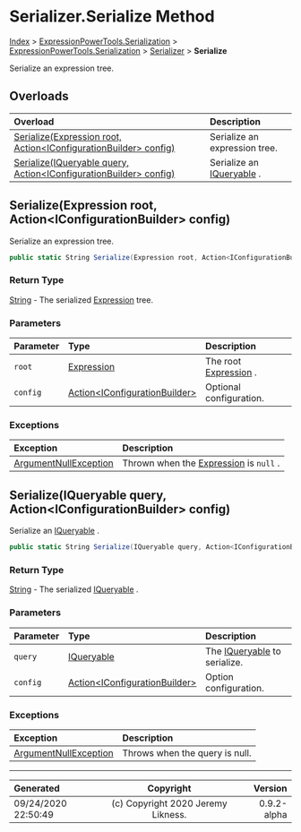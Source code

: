 ﻿# Serializer.Serialize Method

[Index](../index.md) > [ExpressionPowerTools.Serialization](ExpressionPowerTools.Serialization.a.md) > [ExpressionPowerTools.Serialization](ExpressionPowerTools.Serialization.n.md) > [Serializer](ExpressionPowerTools.Serialization.Serializer.cs.md) > **Serialize**

Serialize an expression tree.

## Overloads

| Overload | Description |
| :-- | :-- |
| [Serialize(Expression root, Action&lt;IConfigurationBuilder> config)](#serializeexpression-root-actioniconfigurationbuilder-config) | Serialize an expression tree. |
| [Serialize(IQueryable query, Action&lt;IConfigurationBuilder> config)](#serializeiqueryable-query-actioniconfigurationbuilder-config) | Serialize an [IQueryable](https://docs.microsoft.com/dotnet/api/system.linq.iqueryable) . |
## Serialize(Expression root, Action&lt;IConfigurationBuilder> config)

Serialize an expression tree.

```csharp
public static String Serialize(Expression root, Action<IConfigurationBuilder> config)
```

### Return Type

 [String](https://docs.microsoft.com/dotnet/api/system.string)  - The serialized [Expression](https://docs.microsoft.com/dotnet/api/system.linq.expressions.expression) tree.

### Parameters

| Parameter | Type | Description |
| :-- | :-- | :-- |
| `root` | [Expression](https://docs.microsoft.com/dotnet/api/system.linq.expressions.expression) | The root [Expression](https://docs.microsoft.com/dotnet/api/system.linq.expressions.expression) . |
| `config` | [Action&lt;IConfigurationBuilder>](https://docs.microsoft.com/dotnet/api/system.action-1) | Optional configuration. |

### Exceptions

| Exception | Description |
| :-- | :-- |
| [ArgumentNullException](https://docs.microsoft.com/dotnet/api/system.argumentnullexception) | Thrown when the [Expression](https://docs.microsoft.com/dotnet/api/system.linq.expressions.expression) is `null` . |

## Serialize(IQueryable query, Action&lt;IConfigurationBuilder> config)

Serialize an [IQueryable](https://docs.microsoft.com/dotnet/api/system.linq.iqueryable) .

```csharp
public static String Serialize(IQueryable query, Action<IConfigurationBuilder> config)
```

### Return Type

 [String](https://docs.microsoft.com/dotnet/api/system.string)  - The serialized [IQueryable](https://docs.microsoft.com/dotnet/api/system.linq.iqueryable) .

### Parameters

| Parameter | Type | Description |
| :-- | :-- | :-- |
| `query` | [IQueryable](https://docs.microsoft.com/dotnet/api/system.linq.iqueryable) | The [IQueryable](https://docs.microsoft.com/dotnet/api/system.linq.iqueryable) to serialize. |
| `config` | [Action&lt;IConfigurationBuilder>](https://docs.microsoft.com/dotnet/api/system.action-1) | Option configuration. |

### Exceptions

| Exception | Description |
| :-- | :-- |
| [ArgumentNullException](https://docs.microsoft.com/dotnet/api/system.argumentnullexception) | Throws when the query is null. |


---

| Generated | Copyright | Version |
| :-- | :-: | --: |
| 09/24/2020 22:50:49 | (c) Copyright 2020 Jeremy Likness. | 0.9.2-alpha |
